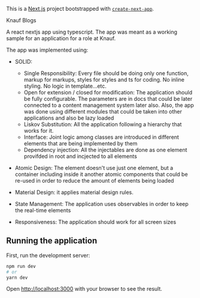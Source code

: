 This is a [Next.js](https://nextjs.org/) project bootstrapped
with [`create-next-app`](https://github.com/vercel/next.js/tree/canary/packages/create-next-app).

Knauf Blogs

A react nextjs app using typescript. The app was meant as a working sample for an application for a role at Knauf.

The app was implemented using:

- SOLID:

  - Single Responsibility: Every file should be doing only one function, markup for markups, styles for styles and ts
    for coding. No inline styling. No logic in template...etc.
  - Open for extension / closed for modification: The application should be fully configurable. The parameters are in
    docs that could be later connected to a content management system later also. Also, the app was done using
    different modules that could be taken into other applications and also be lazy loaded
  - Liskov Substitution: All the application following a hierarchy that works for it.
  - Interface: Joint logic among classes are introduced in different elements that are being implemented by them
  - Dependency injection: All the injectables are done as one element provifded in root and incjected to all elements

- Atomic Design: The element doesn't use just one element, but a container including inside it another atomic components
  that could be re-used in order to reduce the amount of elements being loaded

- Material Design: it applies material design rules.

- State Management: The application uses observables in order to keep the real-time elements
- Responsiveness: The application should work for all screen sizes

## Running the application

First, run the development server:

```bash
npm run dev
# or
yarn dev
```

Open [http://localhost:3000](http://localhost:3000) with your browser to see the result.
